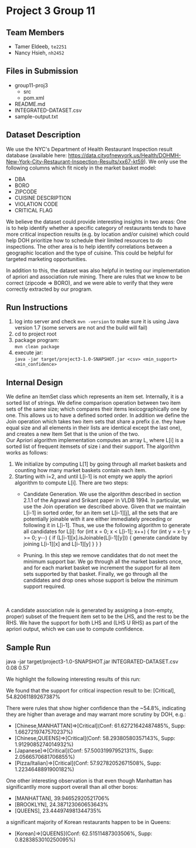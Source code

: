 # Project 3 Group 11

## Team Members
- Tamer Eldeeb, `te2251`
- Nancy Hsieh, `nh2452`


## Files in Submission
- group11-proj3
	- src
	- pom.xml
- README.md
- INTEGRATED-DATASET.csv
- sample-output.txt

## Dataset Description
We use the NYC's Department of Health Restaurant Inspection result database (available here: https://data.cityofnewyork.us/Health/DOHMH-New-York-City-Restaurant-Inspection-Results/xx67-kt59).
We only use the following columns which fit nicely in the market basket model:

- DBA
- BORO
- ZIPCODE
- CUISINE DESCRIPTION
- VIOLATION CODE
- CRITICAL FLAG

We believe the dataset could provide interesting insights in two areas:
One is to help identify whether a specific category of restaurants tends to have more critical inspection results (e.g. by location and/or cuisine) which could help DOH prioritize how to schedule their limited resources to do inspections.
The other area is to help identify correlations between a geographic location and the type of cuisine. This could be helpful for targeted marketing opportunities.

In addition to this, the dataset was also helpful in testing our implementation of apriori and association rule mining. There are rules that we know to be correct (zipcode => BORO), and we were able to verify that they were correctly extracted by our program.

## Run Instructions

1. log into server and check `mvn -version` to make sure it is using Java version 1.7 (some servers are not and the build will fail)
2. cd to project root
3. package program: <br/>`mvn clean package`
4. execute jar: <br/>`java -jar target/project3-1.0-SNAPSHOT.jar <csv> <min_support> <min_confidence>`



## Internal Design
We define an ItemSet class which represents an item set. Internally, it is a sorted list of strings. We define comparison operation between two item sets of the same size; which compares their items lexicographically one by one. This allows us to have a defined sorted order.
In addition we define the Join operation which takes two item sets that share a prefix (i.e. they have equal size and all elements in their lists are identical except the last one), and creates a new Item Set that is the union of the two.
<br />
Our Apriori algorithm implementation computes an array L, where L[i] is a sorted list of frequent itemsets of size i and their support. The algorithm works as follows:
<br />
1. We initialize by computing L[1] by going through all market baskets and counting how many market baskets contain each item.
2. Starting with i=2, and until L[i-1] is not empty we apply the apriori algorithm to compute L[i]. There are two steps:
	- Candidate Generation. We use the algorithm described in section 2.1.1 of the Agrawal and Srikant paper in VLDB 1994.
	In particular, we use the Join operation we described above. Given that we maintain L[i-1] in sorted order, for an item set L[i-1][j], all the sets that are potentially joinable with it are either immediately preceding or following it in L[i-1].
	Thus, we use the following algorithm to generate all candidates for L[i]:
	for (int x = 0; x < L[i-1]; x++) {
		for (int y = x-1; y >= 0; y--) {
			if (L[i-1][x].isJoinable(L[i-1][y])) {
				generate candidate by joining L[i-1][x] and L[i-1][y]
			}
		}
	}

	- Pruning. In this step we remove candidates that do not meet the minimum support bar.
	We go through all the market baskets once, and for each market basket we increment the support for all item sets supported by that basket.
	Finally, we go through all the candidates and drop ones whose support is below the minimum support required.
<br />
<br /<
Finally, for all frequent item sets generated by our apriori implementation we generate association rules. <br />
A candidate association rule is generated by assigning a (non-empty, proper) subset of the frequent item set to be the LHS, and the rest to be the RHS. We have the support for both LHS and (LHS U RHS) as part of the apriori output, which we can use to compute confidence.

## Sample Run
java -jar target/project3-1.0-SNAPSHOT.jar INTEGRATED-DATASET.csv 0.08 0.57

We highlight the following interesting results of this run:

We found that the support for critical inspection result to be: [Critical], 54.82061189267387%

There were rules that show higher confidence than the ~54.8%, indicating they are higher than average and may warrant more scrutiny by DOH, e.g.:

- [Chinese,MANHATTAN]=>[Critical](Conf: 61.62721642487485%, Supp: 1.6627219747570237%)
- [Chinese,QUEENS]=>[Critical](Conf: 58.29380580357143%, Supp: 1.9129085274014932%)
- [Japanese]=>[Critical](Conf: 57.50031997952131%, Supp: 2.0566570681706855%)
- [Pizza/Italian]=>[Critical](Conf: 57.92782052671508%, Supp: 1.2234648891900182%)


One other interesting observation is that even though Manhattan has significantlly more support overall than all other boros:
- [MANHATTAN], 39.94652920521706%
- [BROOKLYN], 24.387123060653643%
- [QUEENS], 23.444974981344735%

a significant majority of Korean restaurants happen to be in Queens:
- [Korean]=>[QUEENS](Conf: 62.51511487303506%, Supp: 0.8283853010250095%)

